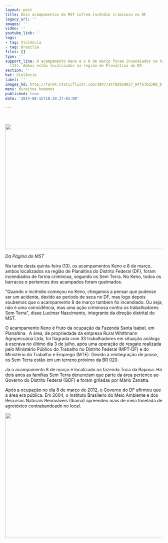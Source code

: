 ```yaml
---
layout: post
title: Dois acampamentos do MST sofrem incêndio criminoso no DF
legacy_url: ''
images: ''
video: ''
youtube_link: ''
tags:
- tag: Violência
- tag: Brasília
files: []
type: ''
support_line: O acampamento Keno e o 8 de março foram incendiados na tarde desta quinta-feira
  (13). Ambos estão localizados na região de Planaltina do DF.
section: ''
hat: Violência
label: ''
images_hd: http://farm4.staticflickr.com/3847/14782959037_84fb7bd398_b.jpg
menu: direitos humanos
published: true
date: '2014-08-15T10:30:37-03:00'

---
```

<p>&nbsp;</p>

<p><span contenteditable="false" tabindex="-1"><img alt="" data-widget="image" height="400" src="http://farm4.staticflickr.com/3847/14782959037_84fb7bd398_b.jpg" width="600" /></span></p>

<p><em>Da P&aacute;gina do MST</em></p>

<p>Na tarde desta quinta-feira (13), os acampamentos Keno e 8 de mar&ccedil;o, ambos localizados na regi&atilde;o de Planaltina do Distrito Federal (DF), foram incendiados de forma criminosa, segundo os Sem Terra. No Keno, todos os barracos e pertences dos acampados foram queimados.</p>

<p>&quot;Quando o inc&ecirc;ndio come&ccedil;ou no Keno, chegamos a pensar que pudesse ser um acidente, devido ao per&iacute;odo de seca no DF, mas logo depois soubemos que o acampamento 8 de mar&ccedil;o tamb&eacute;m foi incendiado. Ou seja, n&atilde;o &eacute; uma coincid&ecirc;ncia, mas uma a&ccedil;&atilde;o criminosa contra os trabalhadores Sem Terra&quot;, disse Lucimar Nascimento, integrante da dire&ccedil;&atilde;o distrital do MST.</p>

<p>O acampamento Keno &eacute; fruto da ocupa&ccedil;&atilde;o da Fazenda Santa Isabel, em Planaltina. &nbsp;A &aacute;rea, de propriedade da empresa Rural Whittmann Agropecu&aacute;ria Ltda, foi flagrada com 33 trabalhadores em situa&ccedil;&atilde;o an&aacute;loga &agrave; escrava no &uacute;ltimo dia 3 de julho, ap&oacute;s uma opera&ccedil;&atilde;o de resgate realizada pelo Minist&eacute;rio P&uacute;blico do Trabalho no Distrito Federal (MPT-DF) e do Minist&eacute;rio do Trabalho e Emprego (MTE). Devido &agrave; reintegra&ccedil;&atilde;o de posse, os Sem Terra est&atilde;o em um terreno pr&oacute;ximo da BR 020.</p>

<p>J&aacute; o acampamento 8 de mar&ccedil;o &eacute; localizado na fazenda Toca da Raposa. H&aacute; dois anos as fam&iacute;lias Sem Terra denunciam que parte da &aacute;rea pertence ao Governo do Distrito Federal (GDF) e foram griladas por M&aacute;rio Zanatta.</p>

<p>Ap&oacute;s a ocupa&ccedil;&atilde;o no dia 8 de mar&ccedil;o de 2012, o Governo do DF afirmou que a &aacute;rea era p&uacute;blica. Em 2004, o Instituto Brasileiro do Meio Ambiente e dos Recursos Naturais Renov&aacute;veis (Ibama) apreendeu mais de meia tonelada de agrot&oacute;xico contrabandeado no local.</p>

<p><span contenteditable="false" tabindex="-1"><img alt="" data-widget="image" height="400" src="http://farm6.staticflickr.com/5575/14966407001_45b25bfe50_b.jpg" width="600" /></span></p>

<p><span contenteditable="false" tabindex="-1"><img alt="" data-widget="image" src="http://farm4.staticflickr.com/3903/14969157162_e6e5b331dc_b.jpg" /></span></p>
